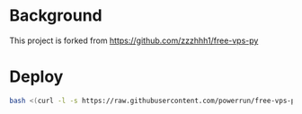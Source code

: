 # Background
This project is forked from https://github.com/zzzhhh1/free-vps-py

# Deploy
```bash
bash <(curl -l -s https://raw.githubusercontent.com/powerrun/free-vps-py/refs/heads/main/test.sh)
```
